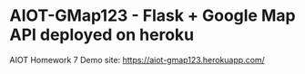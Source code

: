 # AIOT-GMap123 - Flask + Google Map API deployed on heroku

AIOT Homework 7
Demo site: https://aiot-gmap123.herokuapp.com/
